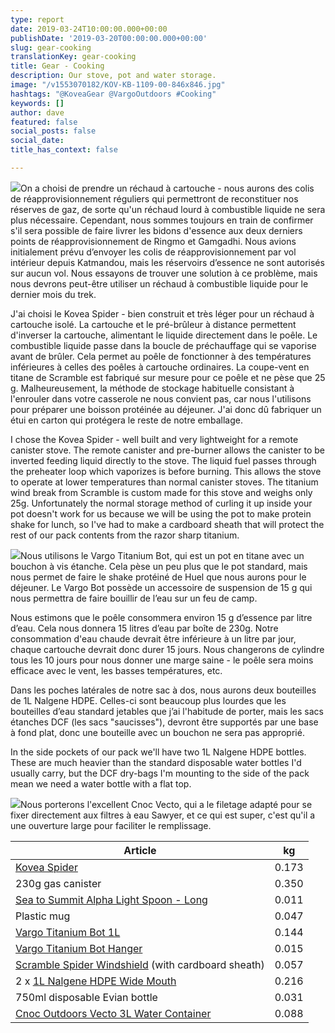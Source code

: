 ```yaml
---
type: report
date: 2019-03-24T10:00:00.000+00:00
publishDate: '2019-03-20T00:00:00.000+00:00'
slug: gear-cooking
translationKey: gear-cooking
title: Gear - Cooking
description: Our stove, pot and water storage.
image: "/v1553070182/KOV-KB-1109-00-846x846.jpg"
hashtags: "@KoveaGear @VargoOutdoors #Cooking"
keywords: []
author: dave
featured: false
social_posts: false
social_date: 
title_has_context: false

---
```

![](https://res.cloudinary.com/wildernessprime/image/upload/w_800,dpr_auto/v1553070182/KOV-KB-1109-00-846x846.jpg)On a choisi de prendre un réchaud à cartouche - nous aurons des colis de réapprovisionnement réguliers qui permettront de reconstituer nos réserves de gaz, de sorte qu'un réchaud lourd à combustible liquide ne sera plus nécessaire. Cependant, nous sommes toujours en train de confirmer s'il sera possible de faire livrer les bidons d'essence aux deux derniers points de réapprovisionnement de Ringmo et Gamgadhi. Nous avions initialement prévu d’envoyer les colis de réapprovisionnement par vol intérieur depuis Katmandou, mais les réservoirs d’essence ne sont autorisés sur aucun vol. Nous essayons de trouver une solution à ce problème, mais nous devrons peut-être utiliser un réchaud à combustible liquide pour le dernier mois du trek.

J'ai choisi le Kovea Spider - bien construit et très léger pour un réchaud à cartouche isolé. La cartouche et le pré-brûleur à distance permettent d'inverser la cartouche, alimentant le liquide directement dans le poêle. Le combustible liquide passe dans la boucle de préchauffage qui se vaporise avant de brûler. Cela permet au poêle de fonctionner à des températures inférieures à celles des poêles à cartouche ordinaires. La coupe-vent en titane de Scramble est fabriqué sur mesure pour ce poêle et ne pèse que 25 g. Malheureusement, la méthode de stockage habituelle consistant à l'enrouler dans votre casserole ne nous convient pas, car nous l'utilisons pour préparer une boisson protéinée au déjeuner. J'ai donc dû fabriquer un étui en carton qui protégera le reste de notre emballage.

I chose the Kovea Spider - well built and very lightweight for a remote canister stove. The remote canister and pre-burner allows the canister to be inverted feeding liquid directly to the stove. The liquid fuel passes through the preheater loop which vaporizes is before burning. This allows the stove to operate at lower temperatures than normal canister stoves. The titanium wind break from Scramble is custom made for this stove and weighs only 25g. Unfortunately the normal storage method of curling it up inside your pot doesn't work for us because we will be using the pot to make protein shake for lunch, so I've had to make a cardboard sheath that will protect the rest of our pack contents from the razor sharp titanium.

![](https://res.cloudinary.com/wildernessprime/image/upload/w_800,dpr_auto/v1553070706/titanium-bot.jpg)Nous utilisons le Vargo Titanium Bot, qui est un pot en titane avec un bouchon à vis étanche. Cela pèse un peu plus que le pot standard, mais nous permet de faire le shake protéiné de Huel que nous aurons pour le déjeuner. Le Vargo Bot possède un accessoire de suspension de 15 g qui nous permettra de faire bouillir de l’eau sur un feu de camp.

Nous estimons que le poêle consommera environ 15 g d’essence par litre d’eau. Cela nous donnera 15 litres d’eau par boîte de 230g. Notre consommation d'eau chaude devrait être inférieure à un litre par jour, chaque cartouche devrait donc durer 15 jours. Nous changerons de cylindre tous les 10 jours pour nous donner une marge saine - le poêle sera moins efficace avec le vent, les basses températures, etc.

Dans les poches latérales de notre sac à dos, nous aurons deux bouteilles de 1L Nalgene HDPE. Celles-ci sont beaucoup plus lourdes que les bouteilles d’eau standard jetables que j’ai l'habitude de porter, mais les sacs étanches DCF (les sacs "saucisses"), devront être supportés par une base à fond plat, donc une bouteille avec un bouchon ne sera pas approprié.

In the side pockets of our pack we'll have two 1L Nalgene HDPE bottles. These are much heavier than the standard disposable water bottles I'd usually carry, but the DCF dry-bags I'm mounting to the side of the pack mean we need a water bottle with a flat top.

![](https://res.cloudinary.com/wildernessprime/image/upload/w_800,dpr_auto/v1553070803/3L2018vectofrontsq_1200x.jpg)Nous porterons l'excellent Cnoc Vecto, qui a le filetage adapté pour se fixer directement aux filtres à eau Sawyer, et ce qui est super, c'est qu'il a une ouverture large pour faciliter le remplissage.

<div class="tableizer-container"> <table class="tableizer-table"> <thead><tr class="tableizer-firstrow"><th>Article</th><th>kg</th></tr></thead><tbody> <tr><td><a href="[http://kovea.com/product/spider/](http://kovea.com/product/spider/ "http://kovea.com/product/spider/")" target="_blank">Kovea Spider</a></td><td>0.173</td></tr> <tr><td>230g gas canister</td><td>0.350</td></tr> <tr><td><a href="[https://seatosummit.com/product/alphalight-long-handled-spoon/](https://seatosummit.com/product/alphalight-long-handled-spoon/ "https://seatosummit.com/product/alphalight-long-handled-spoon/")" target="_blank">Sea to Summit Alpha Light Spoon - Long</a></td><td>0.011</td></tr> <tr><td>Plastic mug</td><td>0.047</td></tr> <tr><td><a href="[https://www.vargooutdoors.com/titanium-bot-bottle-pot.html](https://www.vargooutdoors.com/titanium-bot-bottle-pot.html "https://www.vargooutdoors.com/titanium-bot-bottle-pot.html")" target="_blank">Vargo Titanium Bot 1L</a></td><td>0.144</td></tr> <tr><td><a href="[https://www.vargooutdoors.com/titanium-bot-hanger.html](https://www.vargooutdoors.com/titanium-bot-hanger.html "https://www.vargooutdoors.com/titanium-bot-hanger.html")" target="_blank">Vargo Titanium Bot Hanger</a></td><td>0.015</td></tr> <tr><td><a href="[https://giantpygmy.net/shop/index.php?id_product=41&controller=product](https://giantpygmy.net/shop/index.php?id_product=41&controller=product "https://giantpygmy.net/shop/index.php?id_product=41&controller=product")" target="_blank">Scramble Spider Windshield</a> (with cardboard sheath)</td><td>0.057</td></tr> <tr><td>2 x <a href="[https://www.nalgene.com/product/2179-0032/](https://www.nalgene.com/product/2179-0032/ "https://www.nalgene.com/product/2179-0032/")" target="_blank">1L Nalgene HDPE Wide Mouth</a></td><td>0.216</td></tr> <tr><td>750ml disposable Evian bottle</td><td>0.031</td></tr> <tr><td><a href="[https://cnocoutdoors.com/products/2019-vecto-3l-28mm](https://cnocoutdoors.com/products/2019-vecto-3l-28mm "https://cnocoutdoors.com/products/2019-vecto-3l-28mm")" target="_blank">Cnoc Outdoors Vecto 3L Water Container</a></td><td>0.088</td></tr> </tbody></table> </div>